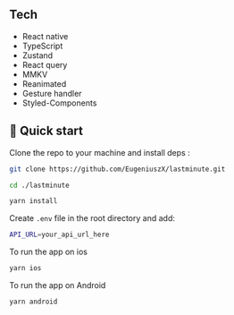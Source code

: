 ## **Tech**

- React native
- TypeScript
- Zustand
- React query
- MMKV
- Reanimated
- Gesture handler
- Styled-Components

## 👋 Quick start

Clone the repo to your machine and install deps :

```sh
git clone https://github.com/EugeniuszX/lastminute.git

cd ./lastminute

yarn install
```

Create `.env` file in the root directory and add:

```sh
API_URL=your_api_url_here
```

To run the app on ios

```sh
yarn ios
```

To run the app on Android

```sh
yarn android
```
